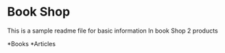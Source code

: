# Book Shop
This is a sample readme file for basic information
In book Shop 2 products

*Books
*Articles
